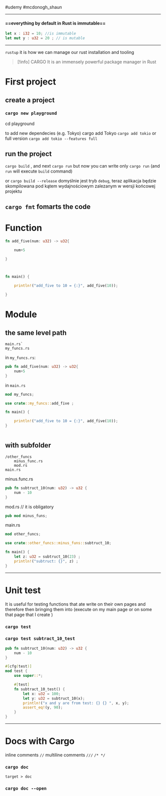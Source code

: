 #udemy  #mcdonogh_shaun

---
#### ==everything by default in Rust is immutable==
```rust
let x : i32 = 10; //is immutable
let mut y : u32 = 20 ; // is mutable
```


---
`rustup` it is how we can manage our rust installation and tooling 

>[!info] CARGO
>It is an immensely powerful package manager in Rust

# First project

## create a project
### `cargo new playground`
cd playground

to add new dependecies (e.g. Tokyo)
cargo add Tokyo
`cargo add tokio`
or full version
`cargo add tokio --features full`

## run the project
`cargo build` , and next `cargo run`
but now you can write only `cargo run` (and `run` will execute `build` command)

or 
`cargo build --release`
domyślnie jest tryb `debug`, teraz aplikacja będzie skompilowana pod kątem wydajnościowym zalezanym w wersji końcowej projektu


## `cargo fmt` fomarts the code



# Function
```rust
fn add_five(num: u32) -> u32{

    num+5

}

  

fn main() {

    println!("add_five to 10 = {:}", add_five(10));

}
```



# Module

## the same level path
```
main.rs`
my_funcs.rs
```

in `my_funcs.rs`:
```rust
pub fn add_five(num: u32) -> u32{
    num+5
}
```

in `main.rs`
```rust
mod my_funcs;

use crate::my_funcs::add_five ;

fn main() {

    println!("add_five to 10 = {:}", add_five(10));
}
```

```
```

## with subfolder
```
/other_funcs
	minus_func.rs
	mod.rs
main.rs
```

minus.func.rs
```rust
pub fn subtruct_10(num: u32) -> u32 {
    num - 10
}
```

mod.rs // it is obligatory
```rust
pub mod minus_funs;
```

main.rs
```rust
mod other_funcs;

use crate::other_funcs::minus_funs::subtruct_10;

fn main() {
	let z: u32 = subtruct_10(23) ;
    println!("subtruct: {}", z) ;
}
```







--------

# Unit test
It is useful for testing functions that ate write on their own pages and therefore then bringing them into (execute on my main page or on some that page that I create )


### `cargo test`
### `cargo test subtract_10_test`

```rust
pub fn subtruct_10(num: u32) -> u32 {
    num - 10
}

#[cfg(test)]
mod test {
    use super::*;

	#[test]
    fn subtract_10_test() {
        let x: u32 = 100;
        let y: u32 = subtruct_10(x);
        println!("x and y are from test: {} {} ", x, y);
        assert_eq!(y, 90);
    }
}
```


--------
# Docs with Cargo

inline comments `//`
multiline comments `///`  `/* */`

### `cargo doc`
`target > doc `

### `cargo doc --open`
























